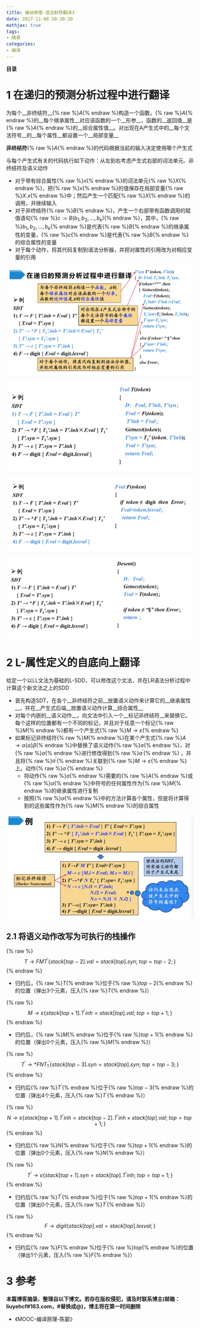 ```yaml
---
title: 编译原理-语法制导翻译3
date: 2017-11-08 10:20:20
mathjax: true
tags: 
- 摘录
categories: 
- 编译
---
```


__目录__

<!-- toc -->
<!--more-->

# 1 在递归的预测分析过程中进行翻译

为每个__非终结符__{% raw %}$A${% endraw %}构造一个函数，{% raw %}$A${% endraw %}的__每个继承属性__对应该函数的一个__形参__，函数的__返回值__是{% raw %}$A${% endraw %}的__综合属性值__。对出现在A产生式中的__每个文法符号__的__每个属性__都设置一个__局部变量__

__非终结符__{% raw %}$A${% endraw %}的代码根据当前的输入决定使用哪个产生式

与每个产生式有关的代码执行如下动作：从左到右考虑产生式右部的词法单元、非终结符及语义动作

* 对于带有综合属性{% raw %}$x${% endraw %}的词法单元{% raw %}$X${% endraw %}，把{% raw %}$x${% endraw %}的值保存在局部变量{% raw %}$X.x${% endraw %}中；然后产生一个匹配{% raw %}$X${% endraw %}的调用，并继续输入
* 对于非终结符{% raw %}$B${% endraw %}，产生一个右部带有函数调用的赋值语句{% raw %}$c := B(b_1, b_2, ..., b_k)${% endraw %}，其中，{% raw %}$b_1, b_2, ..., b_k${% endraw %}是代表{% raw %}$B${% endraw %}的继承属性的变量，{% raw %}$c${% endraw %}是代表{% raw %}$B${% endraw %}的综合属性的变量
* 对于每个动作，将其代码复制到语法分析器，并把对属性的引用改为对相应变量的引用

![fig1](/images/编译原理-语法制导翻译3/fig1.jpg)

![fig2](/images/编译原理-语法制导翻译3/fig2.jpg)

![fig3](/images/编译原理-语法制导翻译3/fig3.jpg)

![fig4](/images/编译原理-语法制导翻译3/fig4.jpg)

# 2 L-属性定义的自底向上翻译

给定一个以LL文法为基础的L-SDD，可以修改这个文法，并在LR语法分析过程中计算这个新文法之上的SDD

* 首先构造SDT，在各个__非终结符之前__放置语义动作来计算它的__继承属性__，并在__产生式后端__放置语义动作计算__综合属性__
* 对每个内嵌的__语义动作__，向文法中引入一个__标记非终结符__来替换它。每个这样的位置都有一个不同的标记，并且对于任意一个标记{% raw %}$M${% endraw %}都有一个产生式{% raw %}$M \to \varepsilon${% endraw %}
* 如果标记非终结符{% raw %}$M${% endraw %}在某个产生式{% raw %}$A \to \alpha \{ a \} \beta${% endraw %}中替换了语义动作{% raw %}$a${% endraw %}，对{% raw %}$a${% endraw %}进行修改得到{% raw %}$a^{\prime}${% endraw %} ，并且将{% raw %}$a^{\prime}${% endraw %}关联到{% raw %}$M \to \varepsilon${% endraw %}上。动作{% raw %}$a^{\prime}${% endraw %}
    * 将动作{% raw %}$a${% endraw %}需要的{% raw %}$A${% endraw %}或{% raw %}$\alpha${% endraw %}中符号的任何属性作为{% raw %}$M${% endraw %}的继承属性进行复制
    * 按照{% raw %}$a${% endraw %}中的方法计算各个属性，但是将计算得到的这些属性作为{% raw %}$M${% endraw %}的综合属性

![fig5](/images/编译原理-语法制导翻译3/fig5.jpg)

## 2.1 将语义动作改写为可执行的栈操作

{% raw %}$$
T \to FMT^{\prime} \{ stack[top-2].val = stack[top].syn;\;top = top-2; \}
$${% endraw %}

* 归约后，{% raw %}$T${% endraw %}位于{% raw %}$top-2${% endraw %}的位置（弹出3个元素，压入{% raw %}$T${% endraw %}）

{% raw %}$$
M \to \varepsilon \{ stack[top+1]. T^{\prime}inh = stack[top].val;\;top = top+1; \}
$${% endraw %}

* 归约后，{% raw %}$M${% endraw %}位于{% raw %}$top+1${% endraw %}的位置（弹出0个元素，压入{% raw %}$M${% endraw %}）

{% raw %}$$
T^{\prime} \to * FNT_1^{\prime} \{ stack[top-3].syn = stack[top].syn;\;top = top-3; \}
$${% endraw %}

* 归约后{% raw %}$T^{\prime}${% endraw %}位于{% raw %}$top-3${% endraw %}的位置（弹出4个元素，压入{% raw %}$T^{\prime}${% endraw %}）

{% raw %}$$
N \to \varepsilon \{ stack[top+1].T^{\prime}inh = stack[top-2].T^{\prime}inh \times stack[top].val;\;top = top+1; \}
$${% endraw %}

* 归约后{% raw %}$N${% endraw %}位于{% raw %}$top+1${% endraw %}的位置（弹出0个元素，压入{% raw %}$N${% endraw %}）

{% raw %}$$
T^{\prime} \to \varepsilon \{ stack[top+1].syn = stack[top].T^{\prime}inh;\;top = top+1; \}
$${% endraw %}

* 归约后{% raw %}$T^{\prime}${% endraw %}位于{% raw %}$top+1${% endraw %}的位置（弹出0个元素，压入{% raw %}$T^{\prime}${% endraw %}）

{% raw %}$$
F \to digit \{ stack[top].val = stack[top].lexval; \}
$${% endraw %}

* 归约后{% raw %}$F${% endraw %}位于{% raw %}$top${% endraw %}的位置（弹出1个元素，压入{% raw %}$F${% endraw %}）

# 3 参考

__本篇博客摘录、整理自以下博文。若存在版权侵犯，请及时联系博主(邮箱：liuyehcf#163.com，#替换成@)，博主将在第一时间删除__

* 《MOOC-编译原理-陈鄞》
